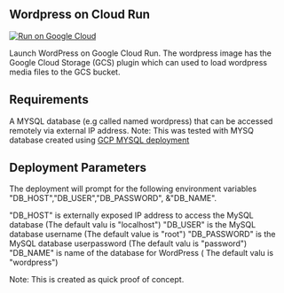 ## Wordpress on Cloud Run

[![Run on Google Cloud](https://storage.googleapis.com/cloudrun/button.svg)](https://console.cloud.google.com/cloudshell/editor?shellonly=true&cloudshell_image=gcr.io/cloudrun/button&cloudshell_git_repo=https://github.com/lans-repos/wordpress-gcr.git)

Launch WordPress on Google Cloud Run. The wordpress image has the Google Cloud Storage (GCS) plugin which can used to load wordpress media files to the GCS bucket.

## Requirements
A  MYSQL database (e.g called named wordpress) that can be accessed remotely via external IP address.
 Note: This was tested with MYSQ database created using [GCP MYSQL deployment](https://console.cloud.google.com/marketplace/partners/click-to-deploy-images?project=pemm-220514)

## Deployment Parameters
The deployment will prompt for the following environment variables "DB_HOST","DB_USER","DB_PASSWORD", &"DB_NAME".
 
 "DB_HOST" is externally exposed IP address to access the MySQL database (The default valu is "localhost")
 "DB_USER" is the MySQL database username (The default value is "root")
 "DB_PASSWORD" is the MySQL database userpassword (The default valu is "password")
 "DB_NAME" is  name of the database for WordPress ( The default valu is "wordpress")
  

Note: This is created as quick proof of concept.
